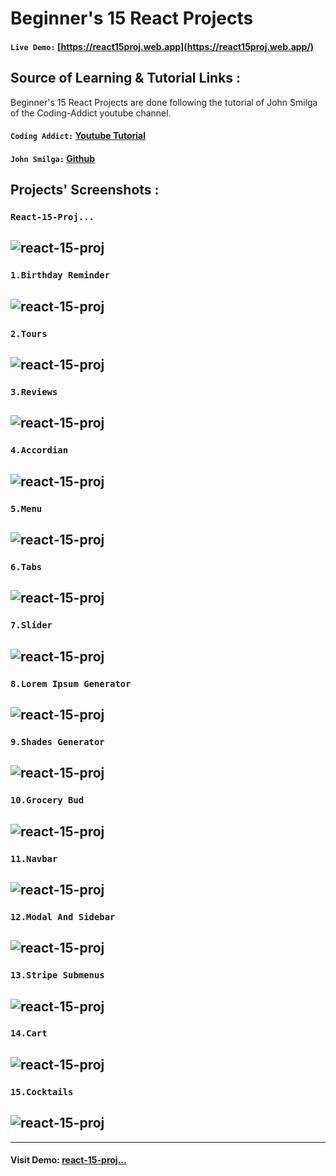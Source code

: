 # Beginner's 15 React Projects

#### `Live Demo:` [https://react15proj.web.app](https://react15proj.web.app/)

## Source of Learning & Tutorial Links :
Beginner's 15 React Projects are done following the tutorial of John Smilga of the Coding-Addict youtube channel.
#### `Coding Addict:` [Youtube Tutorial](https://youtu.be/ly3m6mv5qvg?list=PLnHJACx3NwAe5XQDk9xLgym7FF8Q4FYW7)
#### `John Smilga:` [Github](https://github.com/john-smilga/react-projects)

## Projects' Screenshots :

### `React-15-Proj...`

## ![react-15-proj](https://github.com/DalpatRathore/React-15-Proj.../blob/main/screenshots/react-15-proj-0.png)

### `1.Birthday Reminder`

## ![react-15-proj](https://github.com/DalpatRathore/React-15-Proj.../blob/main/screenshots/react-15-proj-1.png)

### `2.Tours`

## ![react-15-proj](https://github.com/DalpatRathore/React-15-Proj.../blob/main/screenshots/react-15-proj-2.png)

### `3.Reviews`

## ![react-15-proj](https://github.com/DalpatRathore/React-15-Proj.../blob/main/screenshots/react-15-proj-3.png)

### `4.Accordian`

## ![react-15-proj](https://github.com/DalpatRathore/React-15-Proj.../blob/main/screenshots/react-15-proj-4.png)

### `5.Menu`

## ![react-15-proj](https://github.com/DalpatRathore/React-15-Proj.../blob/main/screenshots/react-15-proj-5.png)

### `6.Tabs`

## ![react-15-proj](https://github.com/DalpatRathore/React-15-Proj.../blob/main/screenshots/react-15-proj-6.png)

### `7.Slider`

## ![react-15-proj](https://github.com/DalpatRathore/React-15-Proj.../blob/main/screenshots/react-15-proj-7.png)

### `8.Lorem Ipsum Generator`

## ![react-15-proj](https://github.com/DalpatRathore/React-15-Proj.../blob/main/screenshots/react-15-proj-8.png)

### `9.Shades Generator`

## ![react-15-proj](https://github.com/DalpatRathore/React-15-Proj.../blob/main/screenshots/react-15-proj-9.png)

### `10.Grocery Bud`

## ![react-15-proj](https://github.com/DalpatRathore/React-15-Proj.../blob/main/screenshots/react-15-proj-10.png)

### `11.Navbar`

## ![react-15-proj](https://github.com/DalpatRathore/React-15-Proj.../blob/main/screenshots/react-15-proj-11.png)

### `12.Modal And Sidebar`

## ![react-15-proj](https://github.com/DalpatRathore/React-15-Proj.../blob/main/screenshots/react-15-proj-12.png)

### `13.Stripe Submenus`

## ![react-15-proj](https://github.com/DalpatRathore/React-15-Proj.../blob/main/screenshots/react-15-proj-13.png)

### `14.Cart`

## ![react-15-proj](https://github.com/DalpatRathore/React-15-Proj.../blob/main/screenshots/react-15-proj-14.png)

### `15.Cocktails`

## ![react-15-proj](https://github.com/DalpatRathore/React-15-Proj.../blob/main/screenshots/react-15-proj-15.png)

---

#### Visit Demo: [react-15-proj...](https://react15proj.web.app/)
